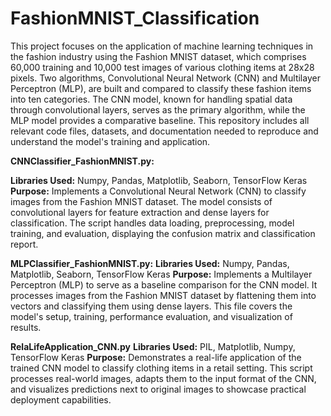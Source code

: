 # FashionMNIST_Classification
This project focuses on the application of machine learning techniques in the fashion industry using the Fashion MNIST dataset, which comprises 60,000 training and 10,000 test images of various clothing items at 28x28 pixels. Two algorithms, Convolutional Neural Network (CNN) and Multilayer Perceptron (MLP), are built and compared to classify these fashion items into ten categories. The CNN model, known for handling spatial data through convolutional layers, serves as the primary algorithm, while the MLP model provides a comparative baseline. This repository includes all relevant code files, datasets, and documentation needed to reproduce and understand the model's training and application.

**CNNClassifier_FashionMNIST.py:**

 **Libraries Used:** Numpy, Pandas, Matplotlib, Seaborn, TensorFlow Keras
 **Purpose:** Implements a Convolutional Neural Network (CNN) to classify images from the Fashion MNIST dataset. The model consists of convolutional layers
  for feature extraction and dense layers for classification. The script handles data loading, preprocessing, model training, and evaluation, displaying the
  confusion matrix and classification report.
  
**MLPClassifier_FashionMNIST.py:**
  **Libraries Used:** Numpy, Pandas, Matplotlib, Seaborn, TensorFlow Keras
  **Purpose:** Implements a Multilayer Perceptron (MLP) to serve as a baseline comparison for the CNN model. It processes images from the Fashion MNIST dataset
  by flattening them into vectors and classifying them using dense layers. This file covers the model's setup, training, performance evaluation, and
  visualization of results.

**RelaLifeApplication_CNN.py**
  **Libraries Used:** PIL, Matplotlib, Numpy, TensorFlow Keras
  **Purpose:** Demonstrates a real-life application of the trained CNN model to classify clothing items in a retail setting. This script processes real-world
  images, adapts them to the input format of the CNN, and visualizes predictions next to original images to showcase practical deployment capabilities.
